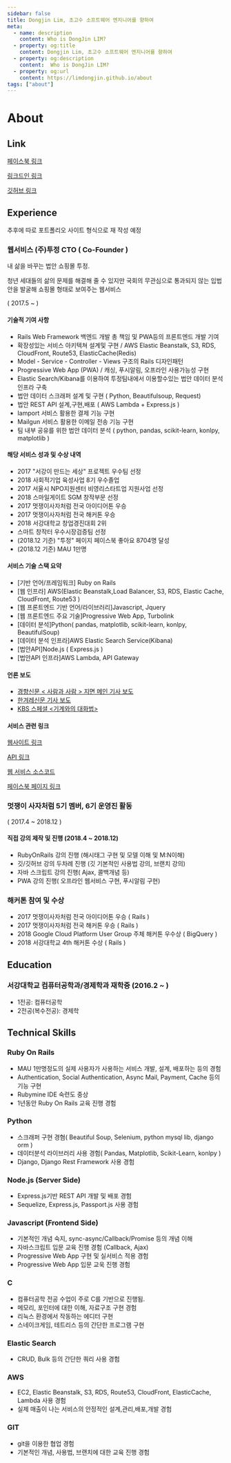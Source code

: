 ```yaml
---
sidebar: false
title: Dongjin Lim, 초고수 소프트웨어 엔지니어를 향하여
meta:
  - name: description
    content: Who is DongJin LIM?
  - property: og:title
    content: Dongjin Lim, 초고수 소프트웨어 엔지니어를 향하여
  - property: og:description
    content:  Who is DongJin LIM?
  - property: og:url
    content: https://limdongjin.github.io/about
tags: ["about"]
---
```

# About

## Link

[페이스북 링크](https://www.facebook.com/geniuslim27)

[링크드인 링크](https://www.linkedin.com/in/dongjin-lim-98115a137/)

[깃허브 링크](https://github.com/limdongjin)

## Experience

추후에 따로 포트폴리오 사이트 형식으로 재 작성 예정

### 웹서비스 (주)투정 CTO ( Co-Founder )

내 삶을 바꾸는 법안 쇼핑몰 투정.

청년 세대들의 삶의 문제를 해결해 줄 수 있지만 국회의 무관심으로 통과되지 않는 입법안을 발굴해 쇼핑몰 형태로 보여주는 웹서비스

( 2017.5 ~ )

#### 기술적 기여 사항

- Rails Web Framework 백엔드 개발 총 책임 및 PWA등의 프론트엔드 개발 기여
- 확장성있는 서비스 아키텍쳐 설계및 구현 / AWS Elastic Beanstalk, S3, RDS, CloudFront, Route53, ElasticCache(Redis)
- Model - Service - Controller - Views 구조의 Rails 디자인패턴
- Progressive Web App (PWA) / 캐싱, 푸시알림, 오프라인 사용가능성 구현
- Elastic Search/Kibana를 이용하여 투정팀내에서 이용할수있는 법안 데이터 분석 인프라 구축
- 법안 데이터 스크래퍼 설계 및 구현 ( Python, Beautifulsoup,  Request)
- 법안 REST API 설계,구현,배포 ( AWS Lambda + Express.js )
- Iamport 서비스 활용한 결제 기능 구현
- Mailgun 서비스 활용한 이메일 전송 기능 구현
- 팀 내부 공유를 위한 법안 데이터 분석 ( python, pandas, scikit-learn, konlpy, matplotlib )

#### 해당 서비스 성과 및 수상 내역

- 2017 "서강이 만드는 세상" 프로젝트 우수팀 선정
- 2018 사회적기업 육성사업 8기 우수졸업
- 2017 서울시 NPO지원센터 비영리스타트업 지원사업 선정
- 2018 스마일게이트 SGM 창작부문 선정
- 2017 멋쟁이사자처럼 전국 아이디어톤 우승
- 2017 멋쟁이사자처럼 전국 해커톤 우승
- 2018 서강대학교 창업경진대회 2위
- 스마트 창작터 우수시장검증팀 선정
- (2018.12 기준) "투정" 페이지 페이스북 좋아요 8704명 달성
- (2018.12 기준) MAU 1만명

#### 서비스 기술 스택 요약

- [기반 언어/프레임워크] Ruby on Rails
- [웹 인프라] AWS(Elastic Beanstalk,Load Balancer, S3, RDS, Elastic Cache, CloudFront, Route53 )
- [웹 프론트엔드 기반 언어/라이브러리]Javascript, Jquery
- [웹 프론트엔드 주요 기술]Progressive Web App, Turbolink
- [데이터 분석]Python( pandas, matplotlib, scikit-learn, konlpy, BeautifulSoup)
- [데이터 분석 인프라]AWS Elastic Search Service(Kibana)
- [법안API]Node.js ( Express.js )
- [법안API 인프라]AWS Lambda, API Gateway

#### 언론 보도

- [경향신문 < 사람과 사람 > 지면 메인 기사 보도](http://news.khan.co.kr/kh_news/khan_art_view.html?art_id=201806212133015)
- [한겨레신문 기사 보도](http://www.hani.co.kr/arti/politics/politics_general/855700.html)
- [KBS 스페셜 <기계와의 대화법>](http://onair.kbs.co.kr/index.html?source=episode&sname=vod&stype=vod&program_code=T2016-0065&program_id=PS-2018131675-01-000&section_code=05&broadcast_complete_yn=N&local_station_code=00&section_sub_code=06)

#### 서비스 관련 링크

[웹사이트 링크](https://tojung.me)

[API 링크](https://api.2jung.com)

[웹 서비스 소스코드](https://github.com/tojung/tojung)

[페이스북 페이지 링크](https://www.facebook.com/tojung.me/)

### 멋쟁이 사자처럼 5기 멤버, 6기 운영진 활동

( 2017.4 ~ 2018.12 )

#### 직접 강의 제작 및 진행 (2018.4 ~ 2018.12)

- RubyOnRails 강의 진행 (해시태그 구현 및 모델 이해 및 M:N이해)
- 깃/깃허브 강의 두차례 진행 (깃 기본적인 사용법 강의, 브랜치 강의)
- 자바 스크립트 강의 진행( Ajax, 콜백개념 등)
- PWA 강의 진행( 오프라인 웹서비스 구현, 푸시알림 구현)

### 해커톤 참여 및 수상

- 2017 멋쟁이사자처럼 전국 아이디어톤 우승 ( Rails )
- 2017 멋쟁이사자처럼 전국 해커톤 우승 ( Rails )
- 2018 Google Cloud Platform User Group 주체 해커톤 우수상 ( BigQuery )
- 2018 서강대학교 4th 해커톤 수상 ( Rails )

## Education

### 서강대학교 컴퓨터공학과/경제학과 재학중 (2016.2 ~ )

- 1전공: 컴퓨터공학
- 2전공(복수전공): 경제학

## Technical Skills

### Ruby On Rails

- MAU 1만명정도의 실제 사용자가 사용하는 서비스 개발, 설계, 배포하는 등의 경험
- Authentication, Social Authentication, Async Mail, Payment, Cache 등의 기능 구현
- Rubymine IDE 숙련도 중상
- 1년동안 Ruby On Rails 교육 진행 경험

### Python

- 스크래퍼 구현 경혐( Beautiful Soup, Selenium, python mysql lib, django orm )
- 데이터분석 라이브러리 사용 경험( Pandas, Matplotlib, Scikit-Learn, konlpy )
- Django, Django Rest Framework 사용 경험

### Node.js (Server Side)

- Express.js기반 REST API 개발 및 배포 경험
- Sequelize, Express.js, Passport.js 사용 경험

### Javascript (Frontend Side)

- 기본적인 개념 숙지, sync-async/Callback/Promise 등의 개념 이해
- 자바스크립트 입문 교육 진행 경험 (Callback, Ajax)
- Progressive Web App 구현 및 실서비스 적용 경험
- Progressive Web App 입문 교욱 진행 경험

### C

- 컴퓨터공학 전공 수업이 주로 C를 기반으로 진행됨.
- 메모리, 포인터에 대한 이해, 자료구조 구현 경험
- 리눅스 환경에서 작동하는 에디터 구현
- 스네이크게임, 테트리스 등의 간단한 프로그램 구현

### Elastic Search

- CRUD, Bulk 등의 간단한 쿼리 사용 경험

### AWS

- EC2, Elastic Beanstalk, S3, RDS, Route53, CloudFront, ElasticCache, Lambda 사용 경험
- 실제 매출이 나는 서비스의 안정적인 설계,관리,배포,개발 경험

### GIT

- git을 이용한 협업 경험
- 기본적인 개념, 사용법, 브랜치에 대한 교육 진행 경험


